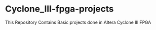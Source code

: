 # Cyclone_III-fpga-projects
This Repository Contains Basic projects done in Altera Cyclone III FPGA
